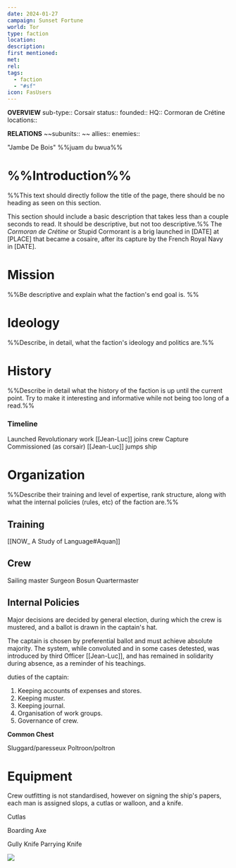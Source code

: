 ```yaml
---
date: 2024-01-27
campaign: Sunset Fortune
world: Tor
type: faction
location: 
description: 
first mentioned: 
met: 
rel: 
tags:
  - faction
  - "#sf"
icon: FasUsers
---
```

**OVERVIEW**
sub-type:: Corsair
status:: 
founded::
HQ:: Cormoran de Crétine
locations::

**RELATIONS**
~~subunits:: ~~
allies::
enemies::

"Jambe De Bois"
%%juam du bwua%%

# %%Introduction%%

%%This text should directly follow the title of the page, there should be no heading as seen on this section.

This section should include a basic description that takes less than a couple seconds to read. It should be descriptive, but not too descriptive.%%
The *Cormoran de Crétine* or Stupid Cormorant is a brig launched in \[DATE] at \[PLACE] that became a cosaire, after its capture by the French Royal Navy in \[DATE].
# Mission

%%Be descriptive and explain what the faction's end goal is.
%%
# Ideology

%%Describe, in detail, what the faction's ideology and politics are.%%

# History

%%Describe in detail what the history of the faction is up until the current point. Try to make it interesting and informative while not being too long of a read.%%

### Timeline
Launched
Revolutionary work
[[Jean-Luc]] joins crew
Capture
Commissioned (as corsair)
[[Jean-Luc]] jumps ship




# Organization

%%Describe their training and level of expertise, rank structure, along with what the internal policies (rules, etc) of the faction are.%%
## Training
[[NOW_ A Study of Language#Aquan]]


## Crew
Sailing master
Surgeon
Bosun
Quartermaster


## Internal Policies
Major decisions are decided by general election, during which the crew is mustered, and a ballot is drawn in the captain's hat.

The captain is chosen by preferential ballot and must achieve absolute majority.  The system, while convoluted and in some cases detested, was introduced by third Officer [[Jean-Luc]], and has remained in solidarity during absence, as a reminder of his teachings.

duties of the captain:
1. Keeping accounts of expenses and stores.
2. Keeping muster.
3. Keeping journal.
4. Organisation of work groups.
5. Governance of crew.


**Common Chest**

Sluggard/paresseux
Poltroon/poltron
# Equipment
Crew outfitting is not standardised, however on signing the ship's papers, each man is assigned slops, a cutlas or walloon, and a knife.

Cutlas

Boarding Axe

Gully Knife
Parrying Knife

![](https://youtu.be/XeP5r8swzL0?si=K_JtrUtvqtfcc_NX)